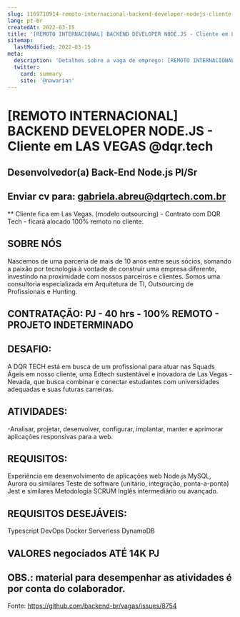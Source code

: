 ```yaml
---
slug: 1169710914-remoto-internacional-backend-developer-nodejs-cliente-em-las-vegas-at-dqrtech
lang: pt-br
createdAt: 2022-03-15
title: '[REMOTO INTERNACIONAL] BACKEND DEVELOPER NODE.JS - Cliente em LAS VEGAS @dqr.tech - Vaga de Emprego'
sitemap:
  lastModified: 2022-03-15
meta:
  description: 'Detalhes sobre a vaga de emprego: [REMOTO INTERNACIONAL] BACKEND DEVELOPER NODE.JS - Cliente em LAS VEGAS @dqr.tech'
  twitter:
    card: summary
    site: '@nawarian'
---
```


# [REMOTO INTERNACIONAL] BACKEND DEVELOPER NODE.JS - Cliente em LAS VEGAS @dqr.tech

## Desenvolvedor(a) Back-End Node.js Pl/Sr

## Enviar cv para: gabriela.abreu@dqrtech.com.br


** Cliente fica em Las Vegas. (modelo outsourcing) - Contrato com DQR Tech - ficará alocado 100% remoto no cliente.

## SOBRE NÓS
Nascemos de uma parceria de mais de 10 anos entre seus sócios, somando a paixão por tecnologia à vontade de construir uma empresa diferente, investindo na proximidade com nossos parceiros e clientes.
Somos uma consultoria especializada em Arquitetura de TI, Outsourcing de Profissionais e Hunting.

## CONTRATAÇÃO:  PJ - 40 hrs - 100% REMOTO - PROJETO INDETERMINADO

## DESAFIO: 
A DQR TECH está em busca de um profissional para atuar nas Squads Ágeis em nosso cliente, uma Edtech sustentável e inovadora de Las Vegas - Nevada, que busca combinar e conectar estudantes com universidades adequadas e suas futuras carreiras.


## ATIVIDADES:
-Analisar, projetar, desenvolver, configurar, implantar, manter e aprimorar aplicações responsivas para a web.

## REQUISITOS:
Experiência em desenvolvimento de aplicações web
Node.js
MySQL, Aurora ou similares
Teste de software (unitário, integração, ponta-a-ponta)
Jest e similares
Metodologia SCRUM
Inglês intermediário ou avançado.

## REQUISITOS DESEJÁVEIS:
Typescript
DevOps
Docker
Serverless
DynamoDB

## VALORES negociados ATÉ 14K PJ

## OBS.: material para desempenhar as atividades é por conta do colaborador.

Fonte: https://github.com/backend-br/vagas/issues/8754